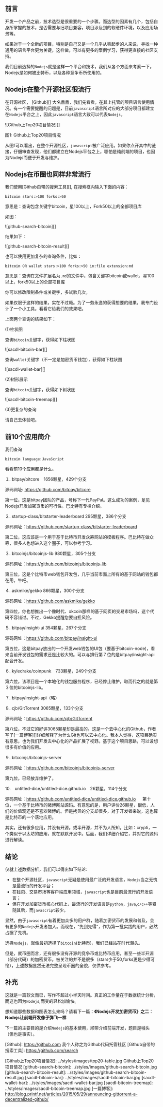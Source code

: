 ## 前言

开发一个产品之前，技术选型是很重要的一个步骤。而选型的因素有几个，包括自身所掌握的技术，是否需要与旧项目兼容，项目涉及到的软硬件环境，以及应用场景等。

如果对于一个全新的项目，特别是自己又是一个几乎从零起步的人来说，寻找一种通用的语言平台更为关键，这样做，可以有更多的案例学习，获得更直接的社区支持。

我们目前选择的`Nodejs`就是这样一个平台和技术，我们从各个方面来考察一下，Nodejs是如何被比特币，以及各种竞争币所使用的。

## Nodejs在整个开源社区很流行

在开源社区， [Github][] 大名鼎鼎，我们先看看，在其上托管的项目语言使用情况。有一个需要提醒的问题是，目前`javascript`语言所对应的大部分项目都建立在`Nodejs`平台之上，因此`javascript`语言大致可以代表`Nodejs`。

![Github上Top20项目情况][]

图1: Github上Top20项目情况 

从图1可以看出，在整个开源社区，`javascript`被广泛应用。如果你点开其中的链接，仔细审查发现，他们都建立在Nodejs平台之上，哪怕是纯前端的项目，也因为Nodejs而便于开发与维护。

## Nodejs在币圈也同样非常流行

我们使用[Github自带的搜索工具][], 在搜索框内输入下面的内容：

```
bitcoin stars:>100 forks:>50
```

意思是：查询包含关键字bitcoin，星100以上，Fork50以上的全部项目库

如图：

![github-search-bitcoin][]

结果如下：

![github-search-bitcoin-result][]

也可以使用更加复杂的查询条件，比如：

```
bitcoin OR wallet stars:>100 forks:>50 in:file extension:md
```

意思是：查询在文件扩展名为`.md`的文件中，包含关键字bitcoin或wallet，星100以上，fork50以上的全部项目库

你可以修改限制条件或关键字，多试验几次。

如果仅限于这样的结果，实在不过瘾。为了一劳永逸的获得想要的结果，我专门设计了一个小工具，看看它给我们的效果吧。

上面两个查询的结果如下：

(1)柱状图

查询`bitcoin`关键字，获得如下柱状图

![sacdl-bitcoin-bar][]

查询`wallet`关键字（不一定是加密货币钱包），获得如下柱状图

![sacdl-wallet-bar][]

(2)树形展示

查询`bitcoin`关键字，获得如下树状图

![sacdl-bitcoin-treemap][]

(3)更复杂的查询

请自己去体验吧。

## 前10个应用简介

我们查询

```
bitcoin language:JavaScript 
```

看看前10个应用都是什么。

１. bitpay/bitcore　1656颗星，429个分支

源码网址: https://github.com/bitpay/bitcore

第一位，这是bitpay团队的产品，号称下一代PayPal。这么成功的案例，足见Nodejs开发加密货币的可行性。巴比特有专栏介绍。

２. startup-class/bitstarter-leaderboard 295颗星，386个分支

源码网址：https://github.com/startup-class/bitstarter-leaderboard

第二位，这应该是一个用于基于比特币开发众筹网站的模板程序。巴比特在做众筹，很多人也想进入这个圈子，可以参考学习。

３. bitcoinjs/bitcoinjs-lib 980颗星，305个分支

源码网址：https://github.com/bitcoinjs/bitcoinjs-lib

第三位，这是个比特币web钱包开发包，几乎当前市面上所有的基于网站的钱包都在用，牛吧。

４. askmike/gekko 866颗星，300个分支

源码网址：https://github.com/askmike/gekko

第四位，你也想推出一个像时代、okcoin那样的基于网页的交易市场吗，这个代码不容错过。不过，Gekko提醒您要自担风险。

５. bitpay/insight-ui 354颗星，267个分支

源码网址：https://github.com/bitpay/insight-ui

第五位，这是bitpay放出的一个开发web钱包的UI包（要基于bitcoin-node)，看来当前开发钱包的需求还是比较大的。可以与排行第７位的是bitpay/insight-api配合开发。

６. kyledrake/coinpunk　733颗星，249个分支

第六位，该项目是一个本地化的钱包服务程序，已经停止维护，取而代之的就是第３位的bitcoinjs-lib。

７. bitpay/insight-api（略）

８. cjb/GitTorrent 3065颗星，133个分支

源码网址：https://github.com/cjb/GitTorrent

第八位，不过它的好评3065颗星却是最高的。这是一个去中心化的Github，作者写了[一篇博客][]详细解释了为什么Git也可以去中心化。我本人觉得，这项目确实有意思，也为我们开发去中心化的产品扩展了视野。基于这个项目思路，可以设想很多有价值的应用。

９. bitcoinjs/bitcoinjs-server

源码网址：https://github.com/bitcoinjs/bitcoinjs-server

第九位，已经放弃维护了。

10.　untitled-dice/untitled-dice.github.io　26颗星，114个分支

源码网址：https://github.com/untitled-dice/untitled-dice.github.io
　
第十位，一个基于比特币的赌博网站源码。有意思的是，用户评价26颗星，很低，人们的价值观还是不喜欢赌博的。但是拷贝的分支却很多，对于开发者来说，这也算是比特币的一个落地应用。

其实，还有很多应用，并没有开源，或半开源，并不为人所知。比如：crypti，一个类似于以太坊的应用，就在默默开发中。后面，我们详细介绍它，并对它的源码进行解读。

## 结论

仅就上述数据分析，我们可以得出如下结论:

- 在整个开源社区，`javascript`无疑是使用最广泛的开发语言，`Nodejs`当之无愧是最流行的开发平台；
- 在钱包、交易市场等客户端应用领域，`javascript`也是目前最流行的开发语言；
- 但在开发加密货币核心代码上，最流行的开发语言是`python`，`java`,`c/c++`等紧随其后，而`javascript`较少。

显然，由于`javascript`有着更加众多的用户群，随着加密货币的发展和普及，会有更多的`Nodejs`开发者加入。而现在，“先到先得”，作为第一批实践的用户，必然占据了先机。

选择`Nodejs`，就像最初选择了`bitcoin`(比特币)，我们已经站在时代潮头。

但是，就币圈而言，还有很多没有开源的竞争币或比特币应用，甚至一些半开源（部分代码）的加密货币，被关注的并不是很多（stars少于50,forks更是少得可怜），上述数据显然无法完整呈现币圈的全貌，仅供参考。

## 补充

这就是一篇软文而已，写作不超过小半天时间。真正的工作量在于数据统计分析，而这也因为`Nodejs`,而变的轻松加愉快。

想知道那些数据和图表怎么来吗？请看下一篇：**《Nodejs开发加密货币》之二：Nodejs让前端开发像子弹飞一样**

下一篇的主要目的是介绍`Nodejs`的基本使用，顺带介绍前端开发，题目是噱头（但也是事实）。


[Github]: https://github.com 我个人称之为Github代码托管社区
[Github自带的搜索工具]: https://github.com/search

[Github上Top20项目情况]: ../styles/images/top20-table.jpg Github上Top20项目情况
[github-search-bitcoin]: ../styles/images/github-search-bitcoin.jpg
[github-search-bitcoin-result]: ../styles/images/github-search-bitcoin-result.jpg
[sacdl-bitcoin-bar]: ../styles/images/sacdl-bitcoin-bar.jpg
[sacdl-wallet-bar]: ../styles/images/sacdl-wallet-bar.jpg
[sacdl-bitcoin-treemap]: ../styles/images/sacdl-bitcoin-treemap.jpg
[一篇博客]: http://blog.printf.net/articles/2015/05/29/announcing-gittorrent-a-decentralized-github/
